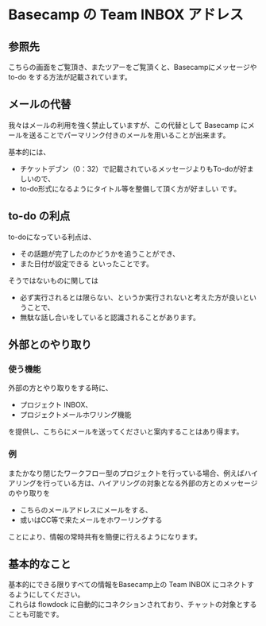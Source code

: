 Basecamp の Team INBOX アドレス
=====
参照先
-----
こちらの画面をご覧頂き、またツアーをご覧頂くと、Basecampにメッセージや to-do をする方法が記載されています。

メールの代替
-----
我々はメールの利用を強く禁止していますが、この代替として Basecamp にメールを送ることでパーマリンク付きのメールを用いることが出来ます。

基本的には、
- チケットデブン（0：32）で記載されているメッセージよりもTo-doが好ましいので、
- to-do形式になるようにタイトル等を整備して頂く方が好ましい
です。

to-do の利点
-----
to-doになっている利点は、
- その話題が完了したのかどうかを追うことができ、
- また日付が設定できる
といったことです。

そうではないものに関しては
- 必ず実行されるとは限らない、というか実行されないと考えた方が良いということで、
- 無駄な話し合いをしていると認識されることがあります。

外部とのやり取り
-----
### 使う機能
外部の方とやり取りをする時に、
- プロジェクト INBOX、
- プロジェクトメールホワリング機能

を提供し、こちらにメールを送ってくださいと案内することはあり得ます。

### 例
またかなり閉じたワークフロー型のプロジェクトを行っている場合、例えばハイアリングを行っている方は、ハイアリングの対象となる外部の方とのメッセージのやり取りを
- こちらのメールアドレスにメールをする、
- 或いはCC等で来たメールをホワーリングする

ことにより、情報の常時共有を簡便に行えるようになります。

基本的なこと
-----
基本的にできる限りすべての情報をBasecamp上の Team INBOX にコネクトするようにしてください。  
これらは flowdock に自動的にコネクションされており、チャットの対象とすることも可能です。 
